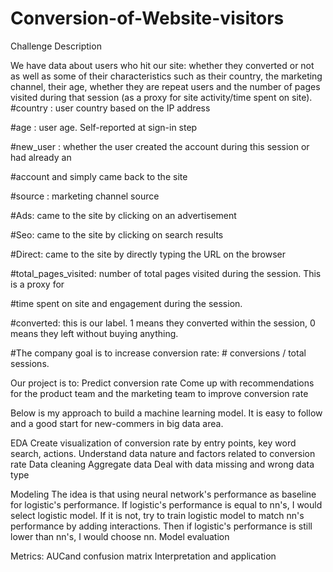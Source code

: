 # Conversion-of-Website-visitors

Challenge Description

We have data about users who hit our site: whether they converted or not as well as some of
their characteristics such as their country, the marketing channel, their age, whether they are
repeat users and the number of pages visited during that session (as a proxy for site
activity/time spent on site).
#country : user country based on the IP address

#age : user age. Self-reported at sign-in step

#new_user : whether the user created the account during this session or had already an

#account and simply came back to the site

#source : marketing channel source

#Ads: came to the site by clicking on an advertisement

#Seo: came to the site by clicking on search results

#Direct: came to the site by directly typing the URL on the browser

#total_pages_visited: number of total pages visited during the session. This is a proxy for

#time spent on site and engagement during the session.

#converted: this is our label. 1 means they converted within the session, 0 means they left without buying anything. 

#The company goal is to increase conversion rate: # conversions / total sessions.

Our project is to:
  Predict conversion rate
  Come up with recommendations for the product team and the marketing team to improve conversion rate

Below is my approach to build a machine learning model. It is easy to follow and a good start for new-commers in big data area.

EDA
  Create visualization of conversion rate by entry points, key word search, actions.
  Understand data nature and factors related to conversion rate
  Data cleaning
  Aggregate data
  Deal with data missing and wrong data type

Modeling
  The idea is that using neural network's performance as baseline for logistic's performance. If logistic's performance is equal to nn's, I would select logistic model. If it is not, try to train logistic model to match nn's performance by adding interactions. Then if logistic's performance is still lower than nn's, I would choose nn.
Model evaluation
  
Metrics: AUCand confusion matrix
Interpretation and application
